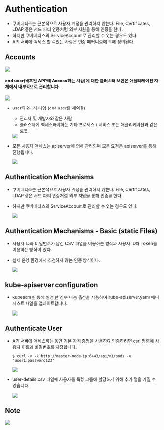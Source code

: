

# Authentication
- 쿠버네티스는 근본적으로 사용자 계정을 관리하지 않는다. File, Certificates, LDAP 같은 서드 파티 인증처럼 외부 자원을 통해 인증을 한다.
- 하지만 쿠버네티스의 ServiceAccount로 관리할 수 있는 경우도 있다.
- API 서버에 액세스 할 수있는 사람은 인증 메커니즘에 의해 정의된다.

## Accounts

  <img src = https://github.com/kodekloudhub/certified-kubernetes-administrator-course/blob/master/images/auth1.PNG>
  
#### end user(배포된 APP에 Access하는 사람)에 대한 클러스터 보안은 애플리케이션 자체에서 내부적으로 관리합니다.

 <img src = https://github.com/kodekloudhub/certified-kubernetes-administrator-course/blob/master/images/acc1.PNG>
 
- user의 2가지 타입 (end user를 제외한)
  - 관리자 및 개발자와 같은 사람
  - 클러스터에 액세스해야하는 기타 프로세스 / 서비스 또는 애플리케이션과 같은 로봇.
  

  <img src = https://github.com/kodekloudhub/certified-kubernetes-administrator-course/blob/master/images/acc2.PNG>
  
- 모든 사용자 액세스는 apiserver에 의해 관리되며 모든 요청은 apiserver를 통해 진행됩니다.
 
  <img src = https://github.com/kodekloudhub/certified-kubernetes-administrator-course/blob/master/images/acc3.PNG>
  
## Authentication Mechanisms
- 쿠버네티스는 근본적으로 사용자 계정을 관리하지 않는다. File, Certificates, LDAP 같은 서드 파티 인증처럼 외부 자원을 통해 인증을 한다.
- 하지만 쿠버네티스의 ServiceAccount로 관리할 수 있는 경우도 있다.

  <img src = https://github.com/kodekloudhub/certified-kubernetes-administrator-course/blob/master/images/auth2.PNG>
  
## Authentication Mechanisms - Basic (static Files)
- 사용자 ID와 비밀번호가 담긴 CSV 파일을 이용하는 방식과 사용자 ID와 Token을 이용하는 방식이 있다.
- 실제 운영 환경에서 추천하지 않는 인증 방식이다.
  
  <img src = https://github.com/kodekloudhub/certified-kubernetes-administrator-course/blob/master/images/auth3.PNG>
  
## kube-apiserver configuration
- kubeadm을 통해 설정 한 경우 다음 옵션을 사용하여 kube-apiserver.yaml 매니페스트 파일을 업데이트합니다.
  
  <img src = https://github.com/kodekloudhub/certified-kubernetes-administrator-course/blob/master/images/auth4.PNG>
  
## Authenticate User

- API 서버에 액세스하는 동안 기본 자격 증명을 사용하여 인증하려면 curl 명령에 사용자 이름과 비밀번호를 지정합니다.
  ```
  $ curl -v -k http://master-node-ip:6443/api/v1/pods -u "user1:password123"
  ```
  <img src = https://github.com/kodekloudhub/certified-kubernetes-administrator-course/blob/master/images/auth5.PNG>
  
- user-details.csv 파일에 사용자를 특정 그룹에 할당하기 위해 추가 열을 가질 수 있습니다.

  <img src = https://github.com/kodekloudhub/certified-kubernetes-administrator-course/blob/master/images/auth6.PNG>
  
## Note
 
 <img src = https://github.com/kodekloudhub/certified-kubernetes-administrator-course/blob/master/images/note.PNG>
 
  

  
